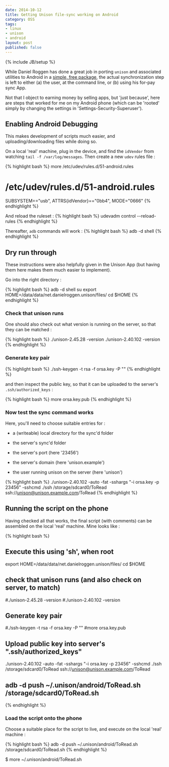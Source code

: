 ```yaml
---
date: 2014-10-12
title: Getting Unison file-sync working on Android
category: OSS
tags:
- linux
- unison
- android
layout: post
published: false
---
```

{% include JB/setup %}

While Daniel Roggen has done a great job in porting ```unison``` and associated utilities to Android in a [simple, free package](https://play.google.com/store/apps/details?id=net.danielroggen.unison&hl=en), the actual synchronization step is left to either (a) the user, at the command line, or (b) using his for-pay sync App.

Not that I object to earning money by selling apps, but 'just because', here are steps that worked for me on my Android phone (which can be 'rooted' simply by changing the settings in 'Settings-Security-Superuser').

## Enabling Android Debugging

This makes development of scripts much easier, and uploading/downloading files while doing so. 

On a local 'real' machine, plug in the device, and find the ```idVendor``` from watching ```tail -f /var/log/messages```.  Then create a new ```udev``` rules file :

{% highlight bash %}
more /etc/udev/rules.d/51-android.rules
# /etc/udev/rules.d/51-android.rules
SUBSYSTEM=="usb", ATTRS{idVendor}=="0bb4", MODE="0666"
{% endhighlight %}

And reload the ruleset : 
{% highlight bash %}
udevadm control --reload-rules
{% endhighlight %}

Thereafter, ```adb``` commands will work :
{% highlight bash %}
adb -d shell
{% endhighlight %}

## Dry run through

These instructions were also helpfully given in the Unison App (but having them here makes them much easier to implement).  

Go into the right directory :

{% highlight bash %}
adb -d shell
su
export HOME=/data/data/net.danielroggen.unison/files/
cd $HOME
{% endhighlight %}

### Check that unison runs 

One should also check out what version is running on the server, so that they can be matched :

{% highlight bash %}
./unison-2.45.28 -version
./unison-2.40.102 -version
{% endhighlight %}

### Generate key pair

{% highlight bash %}
./ssh-keygen -t rsa -f orsa.key -P ""
{% endhighlight %}

and then inspect the public key, so that it can be uploaded to the server's ```.ssh/authorized_keys```  :

{% highlight bash %}
more orsa.key.pub 
{% endhighlight %}

### Now test the sync command works

Here, you'll need to choose suitable entries for : 

* a (writeable) local directory for the sync'd folder

* the server's sync'd folder

* the server's port (here '23456')

* the server's domain (here 'unison.example')

* the user running unison on the server (here 'unison')

{% highlight bash %}
./unison-2.40.102 -auto -fat -sshargs "-i orsa.key -p 23456" -sshcmd ./ssh /storage/sdcard0/ToRead ssh://unison@unison.example.com/ToRead
{% endhighlight %}

## Running the script on the phone

Having checked all that works, the final script (with comments) can be assembled on the local 'real' machine.  Mine looks like : 

{% highlight bash %}
## Execute this using 'sh', when root

export HOME=/data/data/net.danielroggen.unison/files/
cd $HOME

## check that unison runs (and also check on server, to match)
#./unison-2.45.28 -version
#./unison-2.40.102 -version

## Generate key pair
#./ssh-keygen -t rsa -f orsa.key -P ""
#more orsa.key.pub 
## Upload public key into server's ".ssh/authorized_keys"

./unison-2.40.102 -auto -fat -sshargs "-i orsa.key -p 23456" -sshcmd ./ssh /storage/sdcard0/ToRead ssh://unison@unison.example.com/ToRead

## adb -d push ~/.unison/android/ToRead.sh /storage/sdcard0/ToRead.sh
{% endhighlight %}


### Load the script onto the phone

Choose a suitable place for the script to live, and execute on the local 'real' machine  : 

{% highlight bash %}
adb -d push ~/.unison/android/ToRead.sh /storage/sdcard0/ToRead.sh
{% endhighlight %}












$ more ~/.unison/android/ToRead.sh 
